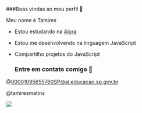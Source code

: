 ###Boas vindas ao meu perfil 💙

Meu nome é Tamires

- Estou estudando na [Alura](https://www.alura.com.br)
- Estou me desenvolvendo na linguagem JavaScript
- Compartilho projetos do JavaScript


  ### Entre em contato comigo  📧

@00001095655760SP@al.educacao.sp.gov.br

@tamiresmatins

![](https://media1.tenor.com/m/Y2dvFI9XnPYAAAAC/rapunzel-tangled.gif)
